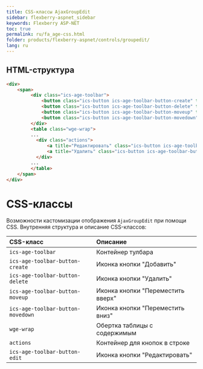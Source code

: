```yaml
---
title: CSS-классы AjaxGroupEdit
sidebar: flexberry-aspnet_sidebar
keywords: Flexberry ASP-NET
toc: true
permalink: ru/fa_age-css.html
folder: products/flexberry-aspnet/controls/groupedit/
lang: ru
---
```


## HTML-структура

```html
<div>
    <span>
         <div class="ics-age-toolbar">
             <button class="ics-button ics-age-toolbar-button-create" title="Добавить"></button>
             <button class="ics-button ics-age-toolbar-button-delete" title="Удалить"></button>
             <button class="ics-button ics-age-toolbar-button-moveup" title="Переместить вверх"></button>
             <button class="ics-button ics-age-toolbar-button-movedown" title="Переместить вниз"></button>
         </div>
         <table class="wge-wrap">
         ...
           <div class="actions">
               <a title="Редактировать" class="ics-button ics-age-toolbar-button-edit"></a>
               <a title="Удалить" class="ics-button ics-age-toolbar-button-delete"></a>
           </div>
         ...
         </table>
    </span>    
</div>
```

# CSS-классы

Возможности кастомизации отображения `AjaxGroupEdit` при помощи CSS. Внутренняя структура и описание CSS-классов:

| CSS-класс | Описание|
|:------------------|:------------------------------------------|
| `ics-age-toolbar` | Контейнер тулбара
| `ics-age-toolbar-button-create` | Иконка кнопки "Добавить"
| `ics-age-toolbar-button-delete` | Иконка кнопки "Удалить"
| `ics-age-toolbar-button-moveup` | Иконка кнопки "Переместить вверх"
| `ics-age-toolbar-button-movedown` | Иконка кнопки "Переместить вниз"
| `wge-wrap` | Обертка таблицы с содержимым
| `actions` | Контейнер для кнопок в строке
| `ics-age-toolbar-button-edit` | Иконка кнопки "Редактировать"
